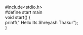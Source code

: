 #include<stdio.h>    
 #define start main    
void start() {    
   printf(" Hello Its Shreyash Thakur");    
}
